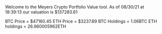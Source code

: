 Welcome to the Meyers Crypto Portfolio Value tool. 
As of 08/30/21 at 18:39:13 our valuation is $137283.61 

BTC Price = $47160.45
 ETH Price = $3237.89
BTC Holdings = 1.06BTC
 ETH holdings = 26.960005962ETH 
